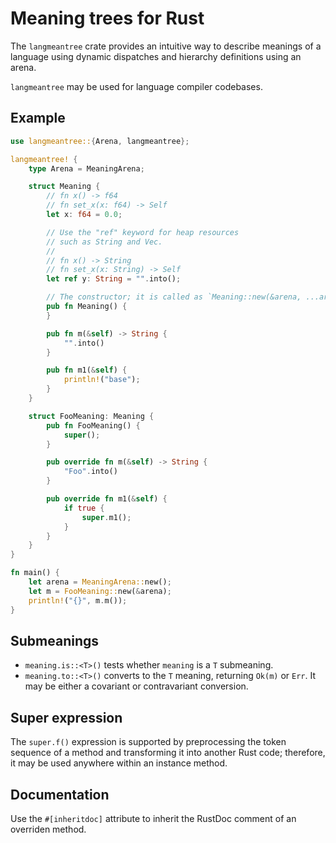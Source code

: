 # Meaning trees for Rust

The `langmeantree` crate provides an intuitive way to describe meanings of a language using dynamic dispatches and hierarchy definitions using an arena.

`langmeantree` may be used for language compiler codebases.

## Example

```rust
use langmeantree::{Arena, langmeantree};

langmeantree! {
    type Arena = MeaningArena;

    struct Meaning {
        // fn x() -> f64
        // fn set_x(x: f64) -> Self
        let x: f64 = 0.0;

        // Use the "ref" keyword for heap resources
        // such as String and Vec.
        //
        // fn x() -> String
        // fn set_x(x: String) -> Self
        let ref y: String = "".into();

        // The constructor; it is called as `Meaning::new(&arena, ...arguments)`.
        pub fn Meaning() {
        }

        pub fn m(&self) -> String {
            "".into()
        }

        pub fn m1(&self) {
            println!("base");
        }
    }

    struct FooMeaning: Meaning {
        pub fn FooMeaning() {
            super();
        }

        pub override fn m(&self) -> String {
            "Foo".into()
        }

        pub override fn m1(&self) {
            if true {
                super.m1();
            }
        }
    }
}

fn main() {
    let arena = MeaningArena::new();
    let m = FooMeaning::new(&arena);
    println!("{}", m.m());
}
```

## Submeanings

* `meaning.is::<T>()` tests whether `meaning` is a `T` submeaning.
* `meaning.to::<T>()` converts to the `T` meaning, returning `Ok(m)` or `Err`. It may be either a covariant or contravariant conversion.

## Super expression

The `super.f()` expression is supported by preprocessing the token sequence of a method and transforming it into another Rust code; therefore, it may be used anywhere within an instance method.

## Documentation

Use the `#[inheritdoc]` attribute to inherit the RustDoc comment of an overriden method.